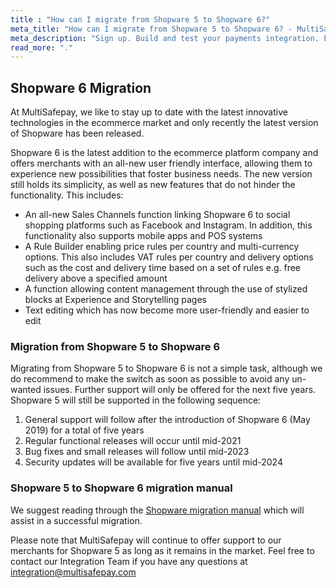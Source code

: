 ```yaml
---
title : "How can I migrate from Shopware 5 to Shopware 6?"
meta_title: "How can I migrate from Shopware 5 to Shopware 6? - MultiSafepay Docs"
meta_description: "Sign up. Build and test your payments integration. Explore our products and services. Use our API Reference, SDKs, and wrappers. Get support."
read_more: "."
---
```


## Shopware 6 Migration

At MultiSafepay, we like to stay up to date with the latest innovative technologies in the ecommerce market and only recently the latest version of Shopware has been released.

Shopware 6 is the latest addition to the ecommerce platform company and offers merchants with an all-new user friendly interface, allowing them to experience new possibilities that foster business needs. The new version still holds its simplicity, as well as new features that do not hinder the functionality. This includes:

* An all-new Sales Channels function linking Shopware 6 to social shopping platforms such as Facebook and Instagram. In addition, this functionality also supports mobile apps and POS systems
* A Rule Builder enabling price rules per country and multi-currency options. This also includes VAT rules per country and delivery options such as the cost and delivery time based on a set of rules e.g. free delivery above a specified amount
* A function allowing content management through the use of stylized blocks at Experience and Storytelling pages
* Text editing which has now become more user-friendly and easier to edit

### Migration from Shopware 5 to Shopware 6

Migrating from Shopware 5 to Shopware 6 is not a simple task, although we do recommend to make the switch as soon as possible to avoid any un-wanted issues. Further support will only be offered for the next five years. Shopware 5 will still be supported in the following sequence:

1. General support will follow after the introduction of Shopware 6 (May 2019) for a total of five years
2. Regular functional releases will occur until mid-2021
3. Bug fixes and small releases will follow until mid-2023
4. Security updates will be available for five years until mid-2024

### Shopware 5 to Shopware 6 migration manual

We suggest reading through the [Shopware migration manual](https://docs.shopware.com/en/migration-en) which will assist in a successful migration.

Please note that MultiSafepay will continue to offer support to our merchants for Shopware 5 as long as it remains in the market. Feel free to contact our Integration Team if you have any questions at <integration@multisafepay.com>